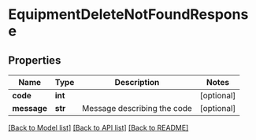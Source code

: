 # EquipmentDeleteNotFoundResponse

## Properties
Name | Type | Description | Notes
------------ | ------------- | ------------- | -------------
**code** | **int** |  | [optional] 
**message** | **str** | Message describing the code | [optional] 

[[Back to Model list]](../README.md#documentation-for-models) [[Back to API list]](../README.md#documentation-for-api-endpoints) [[Back to README]](../README.md)


